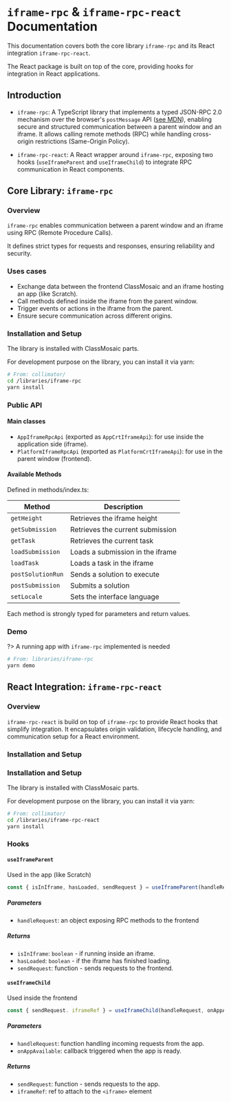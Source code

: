 # `iframe-rpc` & `iframe-rpc-react` Documentation

This documentation covers both the core library `iframe-rpc` and its React integration `iframe-rpc-react`.

The React package is built on top of the core, providing hooks for integration in React applications.


## Introduction

- `iframe-rpc`: A TypeScript library that implements a typed JSON-RPC 2.0 mechanism over the browser's `postMessage` API ([see MDN](https://developer.mozilla.org/en-US/docs/Web/API/Window/postMessage)), enabling secure and structured communication between a parent window and an iframe. It allows calling remote methods (RPC) while handling cross-origin restrictions (Same-Origin Policy).

- `iframe-rpc-react`: A React wrapper around `iframe-rpc`, exposing two hooks (`useIframeParent` and `useIframeChild`) to integrate RPC communication in React components.

## Core Library: `iframe-rpc`

### Overview

`iframe-rpc` enables communication between a parent window and an iframe using RPC (Remote Procedure Calls).

It defines strict types for requests and responses, ensuring reliability and security.

### Uses cases

- Exchange data between the frontend ClassMosaic and an iframe hosting an app (like Scratch).
- Call methods defined inside the iframe from the parent window.
- Trigger events or actions in the iframe from the parent.
- Ensure secure communication across different origins.

### Installation and Setup

The library is installed with ClassMosaic parts.

For development purpose on the library, you can install it via yarn:

```sh
# From: collimator/
cd /libraries/iframe-rpc
yarn install
```

### Public API

#### Main classes

- `AppIframeRpcApi` (exported as `AppCrtIframeApi`): for use inside the application side (iframe).
- `PlatformIframeRpcApi` (exported as `PlatformCrtIframeApi`): for use in the parent window (frontend).

#### Available Methods

Defined in methods/index.ts:

| Method            | Description                      |
| ----------------- | -------------------------------- |
| `getHeight`       | Retrieves the iframe height      |
| `getSubmission`   | Retrieves the current submission |
| `getTask`         | Retrieves the current task       |
| `loadSubmission`  | Loads a submission in the iframe |
| `loadTask`        | Loads a task in the iframe       |
| `postSolutionRun` | Sends a solution to execute      |
| `postSubmission`  | Submits a solution               |
| `setLocale`       | Sets the interface language      |

Each method is strongly typed for parameters and return values.

### Demo

?> A running app with `iframe-rpc` implemented is needed

```sh
# From: libraries/iframe-rpc
yarn demo
```

## React Integration: `iframe-rpc-react`

### Overview

`iframe-rpc-react` is build on top of `iframe-rpc` to provide React hooks that simplify integration.
It encapsulates origin validation, lifecycle handling, and communication setup for a React environment.

### Installation and Setup

### Installation and Setup

The library is installed with ClassMosaic parts.

For development purpose on the library, you can install it via yarn:

```sh
# From: collimator/
cd /libraries/iframe-rpc-react
yarn install
```

### Hooks

#### `useIframeParent`

Used in the app (like Scratch)

```ts
const { isInIframe, hasLoaded, sendRequest } = useIframeParent(handleRequest);
```

##### Parameters

- `handleRequest`: an object exposing RPC methods to the frontend

##### Returns

- `isInIframe`: `boolean` - if running inside an iframe.
- `hasLoaded`: `boolean` - if the iframe has finished loading.
- `sendRequest`: function - sends requests to the frontend.

#### `useIframeChild`

Used inside the frontend

```ts
const { sendRequest. iframeRef } = useIframeChild(handleRequest, onAppAvailable);
```

##### Parameters

- `handleRequest`: function handling incoming requests from the app.
- `onAppAvailable`: callback triggered when the app is ready.

##### Returns

- `sendRequest`: function - sends requests to the app.
- `iframeRef`: ref to attach to the `<iframe>` element
